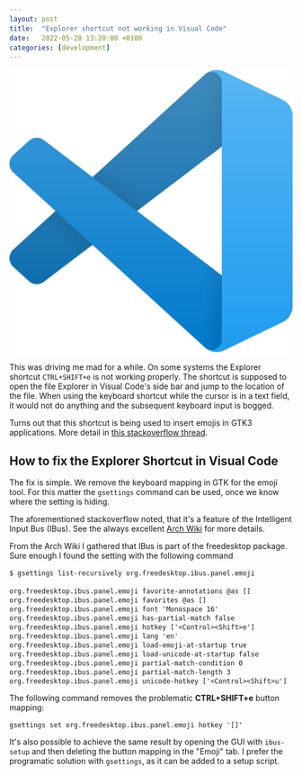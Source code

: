 ```yaml
---
layout: post
title:  "Explorer shortcut not working in Visual Code"
date:   2022-05-28 13:20:00 +0100
categories: [development]
---
```


![Visual Code Logo](/images/Visual-Studio-Code-Crack-497510271.png "Visual Code")


This was driving me mad for a while. On some systems the Explorer shortcut `CTRL+SHIFT+e` is not working properly. The shortcut is supposed to open the file Explorer in Visual Code's side bar and jump to the location of the file. When using the keyboard shortcut while the cursor is in a text field, it would not do anything and the subsequent keyboard input is bogged.

Turns out that this shortcut is being used to insert emojis in GTK3 applications. More detail in [this stackoverflow thread](https://stackoverflow.com/questions/52032340/ctrlshifte-inserts-special-characters-into-file-instead-of-showing-explorer-pa).

## How to fix the Explorer Shortcut in Visual Code
The fix is simple. We remove the keyboard mapping in GTK for the emoji tool. For this matter the `gsettings` command can be used, once we know where the setting is hiding.

The aforementioned stackoverflow noted, that it's a feature of the Intelligent Input Bus (IBus). See the always excellent [Arch Wiki](https://wiki.archlinux.org/title/IBus) for more details.

From the Arch Wiki I gathered that IBus is part of the freedesktop package. Sure enough I found the setting with the following command

```shell
$ gsettings list-recursively org.freedesktop.ibus.panel.emoji

org.freedesktop.ibus.panel.emoji favorite-annotations @as []
org.freedesktop.ibus.panel.emoji favorites @as []
org.freedesktop.ibus.panel.emoji font 'Monospace 16'
org.freedesktop.ibus.panel.emoji has-partial-match false
org.freedesktop.ibus.panel.emoji hotkey ['<Control><Shift>e']
org.freedesktop.ibus.panel.emoji lang 'en'
org.freedesktop.ibus.panel.emoji load-emoji-at-startup true
org.freedesktop.ibus.panel.emoji load-unicode-at-startup false
org.freedesktop.ibus.panel.emoji partial-match-condition 0
org.freedesktop.ibus.panel.emoji partial-match-length 3
org.freedesktop.ibus.panel.emoji unicode-hotkey ['<Control><Shift>u']
```

The following command removes the problematic **CTRL+SHIFT+e** button mapping:

```shell
gsettings set org.freedesktop.ibus.panel.emoji hotkey '[]'
```

It's also possible to achieve the same result by opening the GUI with `ibus-setup` and then deleting the button mapping in the "Emoji" tab. I prefer the programatic solution with `gsettings`, as it can be added to a setup script.